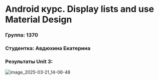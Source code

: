# Android курс. Display lists and use Material Design
### Группа: 1370
### Студентка: Авдюхина Екатерина
### Результаты Unit 3:
![image_2025-03-21_14-06-48](https://github.com/user-attachments/assets/333c3383-2e54-4fd2-a4e2-668842e5b344)
